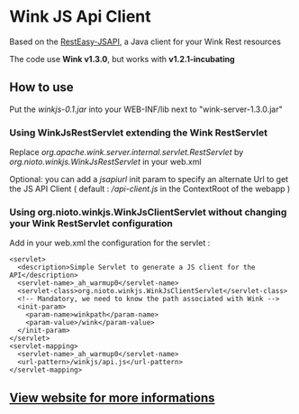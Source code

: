 Wink JS Api Client
==================
 
 Based on the [RestEasy-JSAPI](http://docs.jboss.org/resteasy/2.0.0.GA/userguide/html/AJAX_Client.html), a Java client for your Wink Rest resources
 

The code use **Wink v1.3.0**, but works with **v1.2.1-incubating**

How to use
----------

Put the _winkjs-0.1.jar_ into your WEB-INF/lib next to "wink-server-1.3.0.jar"

### Using WinkJsRestServlet extending the Wink RestServlet

Replace *org.apache.wink.server.internal.servlet.RestServlet* by *org.nioto.winkjs.WinkJsRestServlet* in your web.xml 

Optional: you can add a *jsapiurl* init param to specify an alternate Url to get the JS API Client ( default : */api-client.js* in the ContextRoot of the webapp )

### Using org.nioto.winkjs.WinkJsClientServlet without changing your Wink RestServlet configuration

Add in your web.xml the configuration for the servlet :

    <servlet>  
      <description>Simple Servlet to generate a JS client for the API</description>
      <servlet-name>_ah_warmup0</servlet-name>
      <servlet-class>org.nioto.winkjs.WinkJsClientServlet</servlet-class>
      <!-- Mandatory, we need to know the path associated with Wink -->
      <init-param>
        <param-name>winkpath</param-name>
        <param-value>/wink</param-value>
      </init-param>
    </servlet>
    <servlet-mapping>
      <servlet-name>_ah_warmup0</servlet-name>
      <url-pattern>/winkjs/api.js</url-pattern>
    </servlet-mapping> 
  
## [View website for more informations](http://nioto.github.io/wink.js/)
